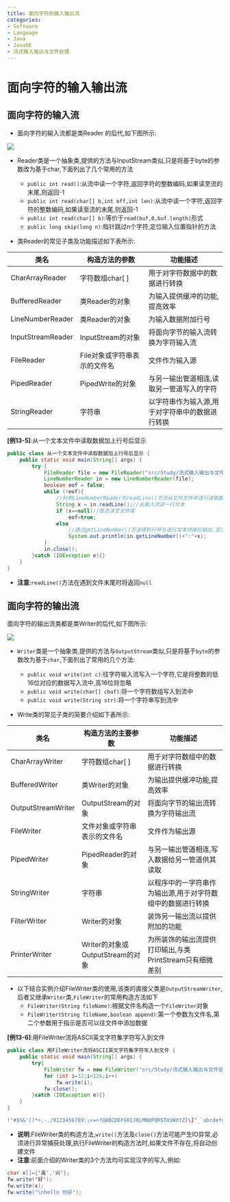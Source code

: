 ```yaml
---
title: 面向字符的输入输出流
categories:
- Software
- Language
- Java
- JavaSE
- 流式输入输出与文件处理
---
```

# 面向字符的输入输出流

## 面向字符的输入流

- 面向字符的输入流都是类Reader 的后代,如下图所示:

![](https://www.plantuml.com/plantuml/svg/XPBRIiD048RlynGhNXHwaQHfYr6Az811eKffzG6soJHPkeSmkqkfuhkxtPOcLjHSBCm_iz_yCzcnDXIDOB8Gj0uwv8h9dDi2YAb0G5XRmTjgPKojxw88wIuicQdisch0N4a3qeIv4j7ShYegUqa_JTCeOnnq9AWsWD62KsdUdkTH2ptIPi_XFf3AmJy2uhu5BGecIzABVVXCiMIIf3wOqdnRehAoc2ckaEmgPi1d7XMoTsU3yWbdfHJE3idT0UZJo-CTb82aD_JId4auKgxZMJfuoBpgp1Tgv_i7dm4gPLuQQz-yd7qcFknuuEem3ad3-B95blLl1l4_GxHTfgvzm85kVklVXizkis7o0v74bmjrI8geTYTUs_FWZwKSrDUAvLi9MfCaF816qUdNTSaIQE7stEsIMKLnWaZtZJIrcmqW56Ubwt4lLgm1cx85grirv4dMrgmC0XMjYuVdrDIuj1khYLtMj92EQNMrTii-IMDmZ_puqBy0)

- Reader类是一个抽象类,提供的方法与InputStream类似,只是将基于byte的参数改为基于char,下面列出了几个常用的方法
    - `public int read()`:从流中读一个字符,返回字符的整数编码,如果读至流的末尾,则返回-1
    - `public int read(char[] b,int off,int len)`:从流中读一个字符,返回字符的整数编码,如果读至流的末尾,则返回-1
    - `public int read(char[] b)`:等价于`read(buf,0,buf.length)`形式
    - `public long skip(long n)`:指针跳过n个字符,定位输入位置指针的方法

- 类Reader的常见子类及功能描述如下表所示:

| 类名              | 构造方法的参数               | 功能描述                                        |
| ----------------- | ---------------------------- | ----------------------------------------------- |
| CharArrayReader   | 字符数组char[ ]              | 用于对字符数据中的数据进行转换                  |
| BufferedReader    | 类Reader的对象               | 为输入提供缓冲的功能,提高效率                   |
| LineNumberReader  | 类Reader的对象               | 为输入数据附加行号                              |
| InputStreamReader | InputStream的对象            | 将面向字节的输入流转换为字符输入流              |
| FileReader        | File对象或字符串表示的文件名 | 文件作为输入源                                  |
| PipedReader       | PipedWrite的对象             | 与另一输出管道相连,读取另一管道写入的字符       |
| StringReader      | 字符串                       | 以字符串作为输入源,用于对字符串中的数据进行转换 |

**[例13-5]**:从一个文本文件中读取数据加上行号后显示

```java
public class 从一个文本文件中读取数据加上行号后显示 {
    public static void main(String[] args) {
        try {
            FileReader file = new FileReader("src/Study/流式输入输出与文件处理/面向字符的输入输出流/面向字符的输入流/test");
            LineNumberReader in = new LineNumberReader(file);
            boolean eof = false;
            while (!eof){
                //利用LineNumberReader的readLine()方法从文件文件中逐行读取数据
                String x = in.readLine();//从输入流读一行文本
                if (x==null)//是否读至文件尾
                    eof=true;
                else
                    //通过getLineNumber()方法得到行号与该行文本拼接后输出,显示结果是给每行加上了行号
                    System.out.println(in.getLineNumber()+":"+x);
            }
            in.close();
        }catch (IOException e){}
    }
}
```

- **注意**:`readLine()`方法在遇到文件末尾时将返回`null`

## 面向字符的输出流

面向字符的输出流类都是类Writer的后代,如下图所示:

![](https://www.plantuml.com/plantuml/svg/XLB1JeD04Btp5Miyc700Ycr4qnYLI3nKRQp6ymfJsBZiac4sH8t_xh9j2jQe70ZllUNDczcvQ8aZrK8LDM-y8tOWL2vD0Omgg25eJ2t7R4NKj6TXYBmBIa6LUJ4jOAuLWQ8WrtMuCAkAgqbyd2H9c0a9RLZpbW33fUIAdcuNuSXwtjARX7DFQMl-uJ7xB7bH25MoIUJWBSTIA9OuSCNprnArKKMgfKRMLOB0AJSQnRkDmUMb5AMgRHoMsnUWanys_w02P9EPenP2mSRbC4gJwNNcM1k-q9shxtrwg3NT3T6-PTdbZ1qySeQhlXsM1D5-YImxFfb6_pGnJfdOyfu4llwj_jWyFSrcyG-BEDeVgBNaYBhR-eqpJ_yOIiy-LY9_LT2sB0vwetculJgVFQFev-pxBAquNYBoju6wCkir81G3inJD6DuRQWoj287NEzPd_UeCXwniMnYmLUtNoDFAj8KNO9Tviz1V)

- `Writer`类是一个抽象类,提供的方法与`OutputStream`类似,只是将基于`byte`的参数改为基于`char`,下面列出了常用的几个方法:
    - `public void write(int c)`:往字符输入流写入一个字符,它是将整数的低16位对应的数据写入流中,高16位将忽略
    - `public void write(char[] cbuf)`:将一个字符数组写入到流中
    - `public void write(String str)`:将一个字符串写到流中

- Write类的常见子类的简要介绍如下表所示:

| 类名               | 构造方法的主要参数               | 功能描述                                                    |
| ------------------ | -------------------------------- | ----------------------------------------------------------- |
| CharArrayWriter    | 字符数组char[ ]                  | 用于对字符数组中的数据进行转换                              |
| BufferedWriter     | 类Writer的对象                   | 为输出提供缓冲功能,提高效率                                 |
| OutputStreamWriter | OutputStream的对象               | 将面向字节的输出流转换为字符输出流                          |
| FileWriter         | 文件对象或字符串表示的文件名     | 文件作为输出源                                              |
| PipedWriter        | PipedReader的对象                | 与另一输出管道相连,写入数据给另一管道供其读取               |
| StringWriter       | 字符串                           | 以程序中的一字符串作为输出源,用于对字符数组中的数据进行转换 |
| FilterWriter       | Writer的对象                     | 装饰另一输出流以提供附加的功能                              |
| PrinterWriter      | Writer的对象或OutputStream的对象 | 为所装饰的输出流提供打印输出,与类PrintStream只有细微差别    |

- 以下结合实例介绍FileWriter类的使用,该类的直接父类是`OutputStreamWriter`,后者又继承`Writer`类,`FileWriter`的常用构造方法如下
    - `FileWriter(String fileName)`:根据文件名构造一个`FileWriter`对象
    - `FileWriter(String fileName,boolean append)`:第一个参数为文件名,第二个参数用于指示是否可以往文件中添加数据

**[例13-6]**:用FileWriter流将ASCII英文字符集字符写入到文件

```java
public class 用FileWriter流将ASCII英文字符集字符写入到文件 {
    public static void main(String[] args) {
        try{
            FileWriter fw = new FileWriter("src/Study/流式输入输出与文件处理/面向字符的输入输出流/面向字符的输出流/charset.txt");
            for (int i=32;i<126;i++)
                fw.write(i);
            fw.close();
        }catch (IOException e){}
    }
}

!"#$%&'()*+,-./0123456789:;<=>?@ABCDEFGHIJKLMNOPQRSTUVWXYZ[\]^_`abcdefghijklmnopqrstuvwxyz{|}
```

- **说明**:FileWriter类的构造方法,`write()`方法及`close()`方法可能产生IO异常,必须进行异常捕获处理,执行FileWriter的构造方法时,如果文件不存在,将自动创建文件
- **注意**:前面介绍的Writer类的3个方法均可实现汉字的写入,例如:

```java
char x[]={'高','兴'};
fw.write('好');
fw.write(x);
fw.write("\nhello 你好");
```